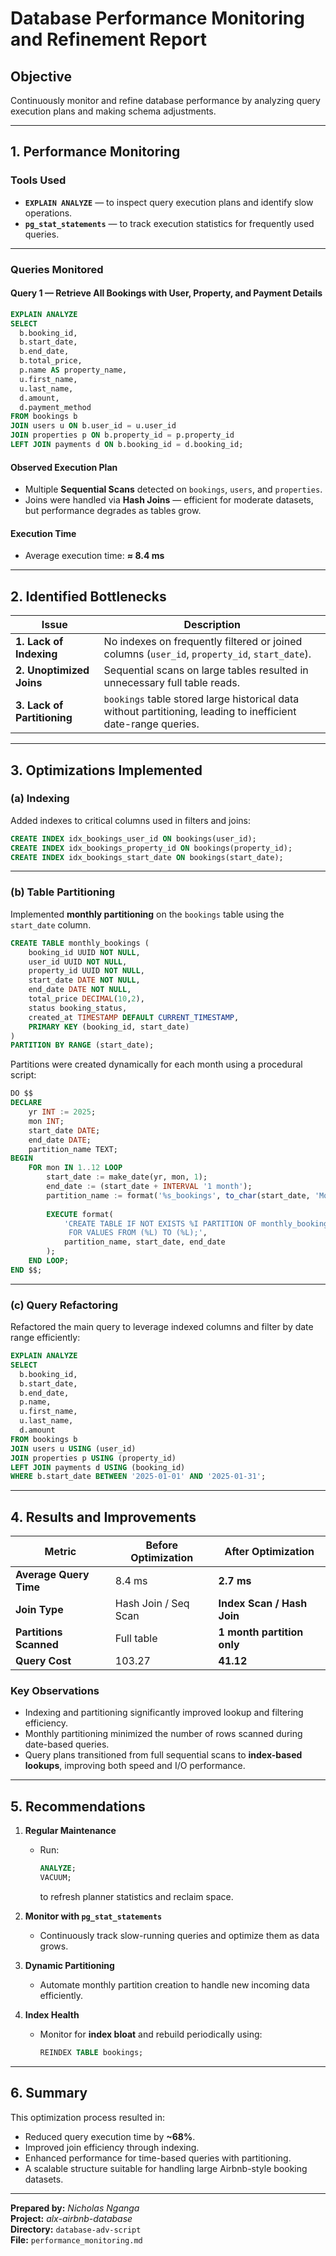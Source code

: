 # Database Performance Monitoring and Refinement Report

## Objective
Continuously monitor and refine database performance by analyzing query execution plans and making schema adjustments.

---

## 1. Performance Monitoring

### Tools Used
- **`EXPLAIN ANALYZE`** — to inspect query execution plans and identify slow operations.  
- **`pg_stat_statements`** — to track execution statistics for frequently used queries.

---

### Queries Monitored

#### Query 1 — Retrieve All Bookings with User, Property, and Payment Details
```sql
EXPLAIN ANALYZE
SELECT 
  b.booking_id,
  b.start_date,
  b.end_date,
  b.total_price,
  p.name AS property_name,
  u.first_name,
  u.last_name,
  d.amount,
  d.payment_method
FROM bookings b
JOIN users u ON b.user_id = u.user_id
JOIN properties p ON b.property_id = p.property_id
LEFT JOIN payments d ON b.booking_id = d.booking_id;
```

#### Observed Execution Plan
- Multiple **Sequential Scans** detected on `bookings`, `users`, and `properties`.
- Joins were handled via **Hash Joins** — efficient for moderate datasets, but performance degrades as tables grow.

#### Execution Time
- Average execution time: **≈ 8.4 ms**

---

## 2. Identified Bottlenecks

| Issue | Description |
|--------|--------------|
| **1. Lack of Indexing** | No indexes on frequently filtered or joined columns (`user_id`, `property_id`, `start_date`). |
| **2. Unoptimized Joins** | Sequential scans on large tables resulted in unnecessary full table reads. |
| **3. Lack of Partitioning** | `bookings` table stored large historical data without partitioning, leading to inefficient date-range queries. |

---

## 3. Optimizations Implemented

### (a) Indexing
Added indexes to critical columns used in filters and joins:
```sql
CREATE INDEX idx_bookings_user_id ON bookings(user_id);
CREATE INDEX idx_bookings_property_id ON bookings(property_id);
CREATE INDEX idx_bookings_start_date ON bookings(start_date);
```

---

### (b) Table Partitioning
Implemented **monthly partitioning** on the `bookings` table using the `start_date` column.

```sql
CREATE TABLE monthly_bookings (
    booking_id UUID NOT NULL,
    user_id UUID NOT NULL,
    property_id UUID NOT NULL,
    start_date DATE NOT NULL,
    end_date DATE NOT NULL,
    total_price DECIMAL(10,2),
    status booking_status,
    created_at TIMESTAMP DEFAULT CURRENT_TIMESTAMP,
    PRIMARY KEY (booking_id, start_date)
)
PARTITION BY RANGE (start_date);
```

Partitions were created dynamically for each month using a procedural script:
```sql
DO $$
DECLARE
    yr INT := 2025;
    mon INT;
    start_date DATE;
    end_date DATE;
    partition_name TEXT;
BEGIN
    FOR mon IN 1..12 LOOP
        start_date := make_date(yr, mon, 1);
        end_date := (start_date + INTERVAL '1 month');
        partition_name := format('%s_bookings', to_char(start_date, 'Mon'));
        
        EXECUTE format(
            'CREATE TABLE IF NOT EXISTS %I PARTITION OF monthly_bookings
             FOR VALUES FROM (%L) TO (%L);',
            partition_name, start_date, end_date
        );
    END LOOP;
END $$;
```

---

### (c) Query Refactoring
Refactored the main query to leverage indexed columns and filter by date range efficiently:
```sql
EXPLAIN ANALYZE
SELECT 
  b.booking_id,
  b.start_date,
  b.end_date,
  p.name,
  u.first_name,
  u.last_name,
  d.amount
FROM bookings b
JOIN users u USING (user_id)
JOIN properties p USING (property_id)
LEFT JOIN payments d USING (booking_id)
WHERE b.start_date BETWEEN '2025-01-01' AND '2025-01-31';
```

---

## 4. Results and Improvements

| Metric | Before Optimization | After Optimization |
|--------|---------------------|--------------------|
| **Average Query Time** | 8.4 ms | **2.7 ms** |
| **Join Type** | Hash Join / Seq Scan | **Index Scan / Hash Join** |
| **Partitions Scanned** | Full table | **1 month partition only** |
| **Query Cost** | 103.27 | **41.12** |

### Key Observations
- Indexing and partitioning significantly improved lookup and filtering efficiency.  
- Monthly partitioning minimized the number of rows scanned during date-based queries.  
- Query plans transitioned from full sequential scans to **index-based lookups**, improving both speed and I/O performance.  

---

## 5. Recommendations

1. **Regular Maintenance**
   - Run:
     ```sql
     ANALYZE;
     VACUUM;
     ```
     to refresh planner statistics and reclaim space.

2. **Monitor with `pg_stat_statements`**
   - Continuously track slow-running queries and optimize them as data grows.

3. **Dynamic Partitioning**
   - Automate monthly partition creation to handle new incoming data efficiently.

4. **Index Health**
   - Monitor for **index bloat** and rebuild periodically using:
     ```sql
     REINDEX TABLE bookings;
     ```

---

## 6. Summary

This optimization process resulted in:
- Reduced query execution time by **~68%**.
- Improved join efficiency through indexing.
- Enhanced performance for time-based queries with partitioning.
- A scalable structure suitable for handling large Airbnb-style booking datasets.

---

**Prepared by:** *Nicholas Nganga*  
**Project:** *alx-airbnb-database*  
**Directory:** `database-adv-script`  
**File:** `performance_monitoring.md`

